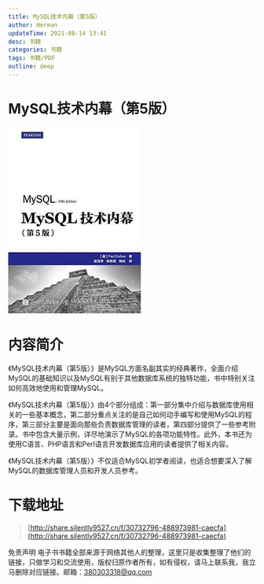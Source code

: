 ```yaml
---
title: MySQL技术内幕（第5版）
author: Herman
updateTime: 2021-08-14 13:41
desc: 书籍
categories: 书籍
tags: 书籍/PDF
outline: deep
---
```


# MySQL技术内幕（第5版）

![](https://raw.githubusercontent.com/silently9527/images/main/008i3skNgy1guisbsfws9j607i0aj0sy02.jpg)

# 内容简介 
《MySQL技术内幕（第5版）》是MySQL方面名副其实的经典著作，全面介绍MySQL的基础知识以及MySQL有别于其他数据库系统的独特功能，书中特别关注如何高效地使用和管理MySQL。

《MySQL技术内幕（第5版）》由4个部分组成：第一部分集中介绍与数据库使用相关的一些基本概念，第二部分重点关注的是自己如何动手编写和使用MySQL的程序，第三部分主要是面向那些负责数据库管理的读者，第四部分提供了一些参考附录。书中包含大量示例，详尽地演示了MySQL的各项功能特性。此外，本书还为使用C语言、PHP语言和Perl语言开发数据库应用的读者提供了相关内容。

《MySQL技术内幕（第5版）》不仅适合MySQL初学者阅读，也适合想要深入了解MySQL的数据库管理人员和开发人员参考。



# 下载地址
> [http://share.silently9527.cn/f/30732796-488973981-caecfa](http://share.silently9527.cn/f/30732796-488973981-caecfa)

免责声明
电子书书籍全部来源于网络其他人的整理，这里只是收集整理了他们的链接，只做学习和交流使用，版权归原作者所有，如有侵权，请马上联系我，我立马删除对应链接。邮箱：380303318@qq.com


